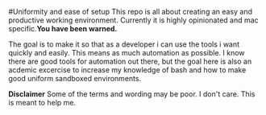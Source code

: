 #Uniformity and ease of setup
This repo is all about creating an easy and productive working environment.
Currently it is highly opinionated and mac specific.**You have been warned.**

The goal is to make it so that as a developer i can use the tools i want quickly and easily. This means as much automation as possible. I know there are good tools for automation out there, but the goal here is also an acdemic excercise to increase my knowledge of bash and how to make good uniform sandboxed environments. 


**Disclaimer**
Some of the terms and wording may be poor. I don't care. This is meant to help me.